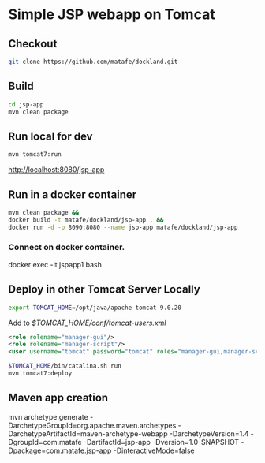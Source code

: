 # Simple JSP webapp on Tomcat

## Checkout 
```bash
git clone https://github.com/matafe/dockland.git
````

## Build
```bash
cd jsp-app
mvn clean package
```

## Run local for dev
```bash
mvn tomcat7:run
````

[http://localhost:8080/jsp-app](http://localhost:8080/jsp-app)

## Run in a docker container
```bash
mvn clean package && 
docker build -t matafe/dockland/jsp-app . && 
docker run -d -p 8090:8080 --name jsp-app matafe/dockland/jsp-app
````

### Connect on docker container.
docker exec -it jspapp1 bash

## Deploy in other Tomcat Server Locally

```bash
export TOMCAT_HOME=/opt/java/apache-tomcat-9.0.20
````

Add to *$TOMCAT_HOME/conf/tomcat-users.xml*

```xml
<role rolename="manager-gui"/>
<role rolename="manager-script"/>
<user username="tomcat" password="tomcat" roles="manager-gui,manager-script"/>
```

```bash
$TOMCAT_HOME/bin/catalina.sh run
mvn tomcat7:deploy
```

## Maven app creation
 mvn archetype:generate -DarchetypeGroupId=org.apache.maven.archetypes -DarchetypeArtifactId=maven-archetype-webapp -DarchetypeVersion=1.4 -DgroupId=com.matafe -DartifactId=jsp-app -Dversion=1.0-SNAPSHOT -Dpackage=com.matafe.jsp-app -DinteractiveMode=false